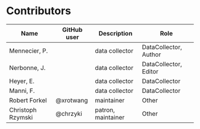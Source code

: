 # Contributors

Name | GitHub user | Description | Role
 --- | --- | --- | ---
Mennecier, P. | | data collector | DataCollector, Author
Nerbonne, J. | | data collector | DataCollector, Editor
Heyer, E. | | data collector | DataCollector
Manni, F. | | data collector | DataCollector
Robert Forkel | @xrotwang | maintainer | Other
Christoph Rzymski | @chrzyki | patron, maintainer | Other

